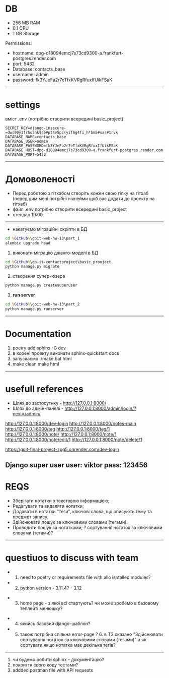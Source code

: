# DB
* 256 MB RAM
* 0.1 CPU
* 1 GB Storage

Permissions:
* hostname: dpg-d18094emcj7s73cd9300-a.frankfurt-postgres.render.com
* port: 5432
* Database: contacts_base
* username: admin
* password: fk3YJeFa2r7eTfxKVRgRfuxIfUikFSaK
-----
# settings
вміст .env (потрібно створити всередині basic_project)
```
SECRET_KEY=django-insecure-=dws00y1frho2hk$s6#pt4v5pz(yif6g4fi_h*bm5#sar#1rvk
DATABASE_NAME=contacts_base
DATABASE_USER=admin
DATABASE_PASSWORD=fk3YJeFa2r7eTfxKVRgRfuxIfUikFSaK
DATABASE_HOST=dpg-d18094emcj7s73cd9300-a.frankfurt-postgres.render.com
DATABASE_PORT=5432
```
-----
# Домоволеності
* Перед роботою з гітхабом створіть кожен свою гілку на гітхаб (перед цим мені потрібні нікнейми щоб вас додати до проекту на гітхаб)
* файл .env потрібно створити всередині basic_project
* стендап 19:00
-----
* накатуємо міграційні скріпти в БД
```cmd
cd %GitHub%\goit-web-hw-13\part_1
alembic upgrade head
```
1. виконати міграцію джанго-моделі в БД
```cmd
cd %GitHub%\go-it-contactproject\basic_prooject
python manage.py migrate
```

2. створення супер-юзера
```cmd
python manage.py createsuperuser
```

3. **run server**
```cmd
cd %GitHub%\goit-web-hw-13\part_2
python manage.py runserver
```
-----------------------------------------------------------------
# Documentation
1. poetry add sphinx -G dev
2.  в корені проекту виконати
    sphinx-quickstart docs
3.  запускаємо
    .\make.bat html
4.  make clean
make html
------
# usefull references
* Шлях до застосутнку - http://127.0.0.1:8000/
* Шлях до адмін-панелі - http://127.0.0.1:8000/admin/login/?next=/admin/

http://127.0.0.1:8000/dev-login
http://127.0.0.1:8000/notes-main
http://127.0.0.1:8000/tag
http://127.0.0.1:8000/tag/1
http://127.0.0.1:8000/note/
http://127.0.0.1:8000/note/1
http://127.0.0.1:8000/note/edit/1
http://127.0.0.1:8000/note/delete/1



https://goit-final-project-zpg5.onrender.com/dev-login


Django super user
user: viktor
pass: 123456
---------------------------------
# REQS
+ Зберігати нотатки з текстовою інформацією;
+ Редагувати та видаляти нотатки;
+ Додавати в нотатки "теги", ключові слова, що описують тему та предмет запису;
+ Здійснювати пошук за ключовими словами (тегами).
+ Проводити пошук за нотатками;
? сортування нотаток за ключовими словами (тегами)?
---------------------------------
# questiuos to discuss with team
+ 1. need to poetry or requirements file with allo isntalled modules?
+ 2. python version - 3.11.4? - 3.12
- 3. home page - з якої всі стартують? чи може зробемо в базовому теплейті менюшку?
+ 4. якийсь базовий django-шаблон?
+ 5. також потрібна спільна error-page
? 6. в ТЗ сказано "Здійснювати сортування нотаток за ключовими словами (тегами)" а як сортувати якщо нотатка має декілька тегів?
---------------------------------
1. чи будемо робити sphinx - документацію?
2. покриття свого коду тестами?
3. addded postman file with API requests
